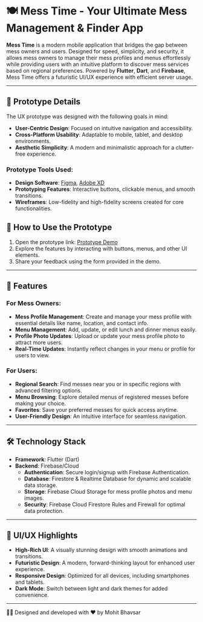 # 🍽 Mess Time - Your Ultimate Mess Management & Finder App

**Mess Time** is a modern mobile application that bridges the gap between mess owners and users. Designed for speed, simplicity, and security, it allows mess owners to manage their mess profiles and menus effortlessly while providing users with an intuitive platform to discover mess services based on regional preferences. Powered by **Flutter**, **Dart**, and **Firebase**, Mess Time offers a futuristic UI/UX experience with efficient server usage.

---

## 🎨 Prototype Details
The UX prototype was designed with the following goals in mind:
- **User-Centric Design**: Focused on intuitive navigation and accessibility.
- **Cross-Platform Usability**: Adaptable to mobile, tablet, and desktop environments.
- **Aesthetic Simplicity**: A modern and minimalistic approach for a clutter-free experience.

### Prototype Tools Used:
- **Design Software**: [Figma](https://figma.com), [Adobe XD](https://adobe.com/products/xd.html)
- **Prototyping Features**: Interactive buttons, clickable menus, and smooth transitions.
- **Wireframes**: Low-fidelity and high-fidelity screens created for core functionalities.

## 🚀 How to Use the Prototype
1. Open the prototype link: [Prototype Demo](https://www.figma.com/proto/cpeQAO7taPVhzU6097MNlm/MT?node-id=5-164)
2. Explore the features by interacting with buttons, menus, and other UI elements.
3. Share your feedback using the form provided in the demo.

---

## 🚀 Features

### For Mess Owners:
- **Mess Profile Management**: Create and manage your mess profile with essential details like name, location, and contact info.
- **Menu Management**: Add, update, or edit lunch and dinner menus easily.
- **Profile Photo Updates**: Upload or update your mess profile photo to attract more users.
- **Real-Time Updates**: Instantly reflect changes in your menu or profile for users to view.

### For Users:
- **Regional Search**: Find messes near you or in specific regions with advanced filtering options.
- **Menu Browsing**: Explore detailed menus of registered messes before making your choice.
- **Favorites**: Save your preferred messes for quick access anytime.
- **User-Friendly Design**: An intuitive interface for seamless navigation.

---

## 🛠️ Technology Stack

- **Framework**: Flutter (Dart)
- **Backend**: Firebase/Cloud
  - **Authentication**: Secure login/signup with Firebase Authentication.
  - **Database**: Firestore & Realtime Database for dynamic and scalable data storage.
  - **Storage**: Firebase Cloud Storage for mess profile photos and menu images.
  - **Security**: Firebase Cloud Firestore Rules and Firewall for optimal data protection.

---

## 🎨 UI/UX Highlights

- **High-Rich UI**: A visually stunning design with smooth animations and transitions.
- **Futuristic Design**: A modern, forward-thinking layout for enhanced user experience.
- **Responsive Design**: Optimized for all devices, including smartphones and tablets.
- **Dark Mode**: Switch between light and dark themes for added convenience.

---

👩‍💻 Designed and developed with ❤️ by Mohit Bhavsar

